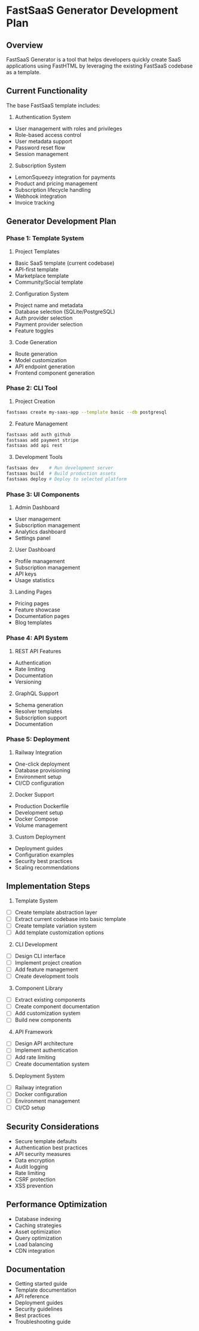 # FastSaaS Generator Development Plan

## Overview
FastSaaS Generator is a tool that helps developers quickly create SaaS applications using FastHTML by leveraging the existing FastSaaS codebase as a template.

## Current Functionality
The base FastSaaS template includes:

1. Authentication System
- User management with roles and privileges
- Role-based access control 
- User metadata support
- Password reset flow
- Session management

2. Subscription System
- LemonSqueezy integration for payments
- Product and pricing management
- Subscription lifecycle handling
- Webhook integration
- Invoice tracking

## Generator Development Plan

### Phase 1: Template System
1. Project Templates
- Basic SaaS template (current codebase)
- API-first template
- Marketplace template
- Community/Social template

2. Configuration System
- Project name and metadata
- Database selection (SQLite/PostgreSQL)
- Auth provider selection
- Payment provider selection
- Feature toggles

3. Code Generation
- Route generation
- Model customization
- API endpoint generation
- Frontend component generation

### Phase 2: CLI Tool
1. Project Creation
```bash
fastsaas create my-saas-app --template basic --db postgresql
```

2. Feature Management
```bash
fastsaas add auth github
fastsaas add payment stripe
fastsaas add api rest
```

3. Development Tools
```bash
fastsaas dev    # Run development server
fastsaas build  # Build production assets
fastsaas deploy # Deploy to selected platform
```

### Phase 3: UI Components
1. Admin Dashboard
- User management
- Subscription management
- Analytics dashboard
- Settings panel

2. User Dashboard
- Profile management
- Subscription management
- API keys
- Usage statistics

3. Landing Pages
- Pricing pages
- Feature showcase
- Documentation pages
- Blog templates

### Phase 4: API System
1. REST API Features
- Authentication
- Rate limiting
- Documentation
- Versioning

2. GraphQL Support
- Schema generation
- Resolver templates
- Subscription support
- Documentation

### Phase 5: Deployment
1. Railway Integration
- One-click deployment
- Database provisioning
- Environment setup
- CI/CD configuration

2. Docker Support
- Production Dockerfile
- Development setup
- Docker Compose
- Volume management

3. Custom Deployment
- Deployment guides
- Configuration examples
- Security best practices
- Scaling recommendations

## Implementation Steps

1. Template System
- [ ] Create template abstraction layer
- [ ] Extract current codebase into basic template
- [ ] Create template variation system
- [ ] Add template customization options

2. CLI Development
- [ ] Design CLI interface
- [ ] Implement project creation
- [ ] Add feature management
- [ ] Create development tools

3. Component Library
- [ ] Extract existing components
- [ ] Create component documentation
- [ ] Add customization system
- [ ] Build new components

4. API Framework
- [ ] Design API architecture
- [ ] Implement authentication
- [ ] Add rate limiting
- [ ] Create documentation system

5. Deployment System
- [ ] Railway integration
- [ ] Docker configuration
- [ ] Environment management
- [ ] CI/CD setup

## Security Considerations
- Secure template defaults
- Authentication best practices
- API security measures
- Data encryption
- Audit logging
- Rate limiting
- CSRF protection
- XSS prevention

## Performance Optimization
- Database indexing
- Caching strategies
- Asset optimization
- Query optimization
- Load balancing
- CDN integration

## Documentation
- Getting started guide
- Template documentation
- API reference
- Deployment guides
- Security guidelines
- Best practices
- Troubleshooting guide
